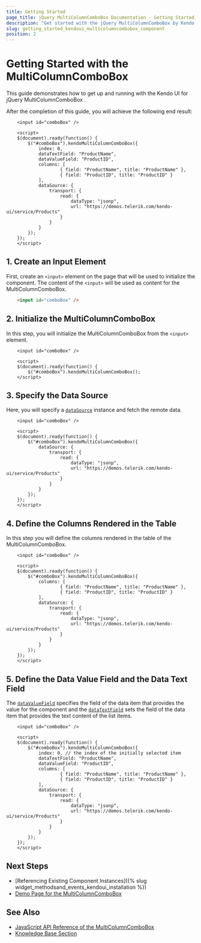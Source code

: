 ```yaml
---
title: Getting Started
page_title: jQuery MultiColumnComboBox Documentation - Getting Started with the MultiColumnComboBox
description: "Get started with the jQuery MultiColumnComboBox by Kendo UI and learn how to create, initialize, and enable the component."
slug: getting_started_kendoui_multicolumncombobox_component
position: 2
---
```


# Getting Started with the MultiColumnComboBox 

This guide demonstrates how to get up and running with the Kendo UI for jQuery MultiColumnComboBox .

After the completion of this guide, you will achieve the following end result:

```dojo
    <input id="comboBox" />

    <script>
    $(document).ready(function() {
        $("#comboBox").kendoMultiColumnComboBox({
            index: 0,
            dataTextField: "ProductName",
            dataValueField: "ProductID",
            columns: [
                    { field: "ProductName", title: "ProductName" },
                    { field: "ProductID", title: "ProductID" }
            ],
            dataSource: {
                transport: {
                    read: {
                        dataType: "jsonp",
                        url: "https://demos.telerik.com/kendo-ui/service/Products"
                    }
                }
            }
        });
    });
    </script>
```

## 1. Create an Input Element

First, create an `<input>` element on the page that will be used to initialize the component. The content of the `<input>` will be used as content for the MultiColumnComboBox.

```html
    <input id="comboBox" />
```

## 2. Initialize the MultiColumnComboBox

In this step, you will initialize the MultiColumnComboBox from the `<input>` element.

```dojo
    <input id="comboBox" />

    <script>
    $(document).ready(function() {
        $("#comboBox").kendoMultiColumnComboBox();
    </script>
```

## 3. Specify the Data Source

Here, you will specify a [`dataSource`](/api/javascript/ui/autocomplete/configuration/datasource) instance and fetch the remote data.

```dojo
    <input id="comboBox" />

    <script>
    $(document).ready(function() {
        $("#comboBox").kendoMultiColumnComboBox({
            dataSource: {
                transport: {
                    read: {
                        dataType: "jsonp",
                        url: "https://demos.telerik.com/kendo-ui/service/Products"
                    }
                }
            }
        });
    });
    </script>
```

## 4. Define the Columns Rendered in the Table

In this step you will define the columns rendered in the table of the MultiColumnComboBox.

```dojo
    <input id="comboBox" />

    <script>
    $(document).ready(function() {
        $("#comboBox").kendoMultiColumnComboBox({
            columns: [
                    { field: "ProductName", title: "ProductName" },
                    { field: "ProductID", title: "ProductID" }
            ],
            dataSource: {
                transport: {
                    read: {
                        dataType: "jsonp",
                        url: "https://demos.telerik.com/kendo-ui/service/Products"
                    }
                }
            }
        });
    });
    </script>
```

## 5. Define the Data Value Field and the Data Text Field

The [`dataValueField`](/api/javascript/ui/multicolumncombobox/configuration/datavaluefield) specifies the field of the data item that provides the value for the component and the [`dataTextField`](/api/javascript/ui/multicolumncombobox/configuration/datatextfield) sets the field of the data item that provides the text content of the list items.

```dojo
    <input id="comboBox" />

    <script>
    $(document).ready(function() {
        $("#comboBox").kendoMultiColumnComboBox({
            index: 0, // the index of the initially selected item
            dataTextField: "ProductName",
            dataValueField: "ProductID",
            columns: [
                    { field: "ProductName", title: "ProductName" },
                    { field: "ProductID", title: "ProductID" }
            ],
            dataSource: {
                transport: {
                    read: {
                        dataType: "jsonp",
                        url: "https://demos.telerik.com/kendo-ui/service/Products"
                    }
                }
            }
        });
    });
    </script>
```

## Next Steps

* [Referencing Existing Component Instances]({% slug widget_methodsand_events_kendoui_installation %})
* [Demo Page for the MultiColumnComboBox](https://demos.telerik.com/kendo-ui/multicolumncombobox/index)

## See Also 

* [JavaScript API Reference of the MultiColumnComboBox](/api/javascript/ui/multicolumncombobox)
* [Knowledge Base Section](/knowledge-base)

<script>
  window.onload = function() {
    document.getElementsByClassName("btn-run")[0].click();
  }
</script>
